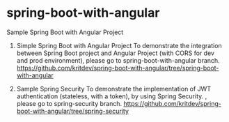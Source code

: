 # spring-boot-with-angular
Sample Spring Boot with Angular Project

1. Simple Spring Boot with Angular Project
To demonstrate the integration between Spring Boot project and Angular Project (with CORS for dev and prod environment), please go to spring-boot-with-angular branch.
https://github.com/kritdev/spring-boot-with-angular/tree/spring-boot-with-angular


2. Sample Spring Security
To demonstrate the implementation of JWT authentication (stateless, with a token), by using Spring Security. , please go to spring-security branch.
https://github.com/kritdev/spring-boot-with-angular/tree/spring-security
